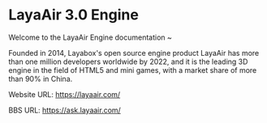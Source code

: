 # LayaAir 3.0 Engine

Welcome to the LayaAir Engine documentation ~

Founded in 2014, Layabox's open source engine product LayaAir has more than one million developers worldwide by 2022, and it is the leading 3D engine in the field of HTML5 and mini games, with a market share of more than 90% in China.



Website URL: https://layaair.com/

BBS URL: https://ask.layaair.com/

